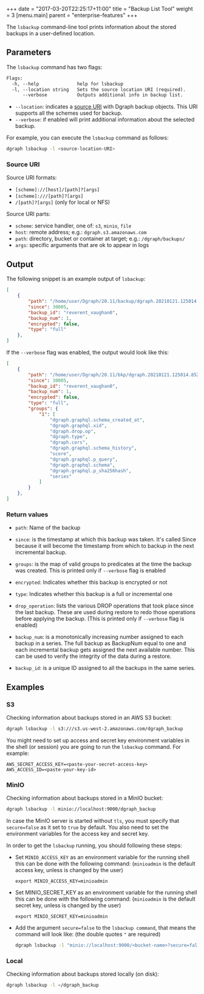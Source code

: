 +++
date = "2017-03-20T22:25:17+11:00"
title = "Backup List Tool"
weight = 3
[menu.main]
    parent = "enterprise-features"
+++

The `lsbackup` command-line tool prints information about the stored backups in a user-defined location.

## Parameters

The `lsbackup` command has two flags:

```txt
Flags:
  -h, --help              help for lsbackup
  -l, --location string   Sets the source location URI (required).
      --verbose           Outputs additional info in backup list.
```

- `--location`: indicates a [source URI](#source-uri) with Dgraph backup objects. This URI supports all the schemes used for backup.
- `--verbose`: if enabled will print additional information about the selected backup.

For example, you can execute the `lsbackup` command as follows:

```sh
dgraph lsbackup -l <source-location-URI>
```

### Source URI

Source URI formats:

- `[scheme]://[host]/[path]?[args]`
- `[scheme]:///[path]?[args]`
- `/[path]?[args]` (only for local or NFS)

Source URI parts:

- `scheme`: service handler, one of: `s3`, `minio`, `file`
- `host`: remote address; e.g.: `dgraph.s3.amazonaws.com`
- `path`: directory, bucket or container at target; e.g.: `/dgraph/backups/`
- `args`: specific arguments that are ok to appear in logs

## Output

The following snippet is an example output of `lsbackup`:

```json
[
	{
		"path": "/home/user/Dgraph/20.11/backup/dgraph.20210121.125014.852/manifest.json",
		"since": 30005,
		"backup_id": "reverent_vaughan0",
		"backup_num": 1,
		"encrypted": false,
		"type": "full"
	},
]
```

If the `--verbose` flag was enabled, the output would look like this:

```json
[
    {
        "path": "/home/user/Dgraph/20.11/bkp/dgraph.20210121.125014.852/manifest.json",
        "since": 30005,
        "backup_id": "reverent_vaughan0",
        "backup_num": 1,
        "encrypted": false,
        "type": "full",
        "groups": {
            "1": [
                "dgraph.graphql.schema_created_at",
                "dgraph.graphql.xid",
                "dgraph.drop.op",
                "dgraph.type",
                "dgraph.cors",
                "dgraph.graphql.schema_history",
                "score",
                "dgraph.graphql.p_query",
                "dgraph.graphql.schema",
                "dgraph.graphql.p_sha256hash",
                "series"
            ]
        }
    },
]
```

### Return values

- `path`: Name of the backup

- `since`:  is the timestamp at which this backup was taken. It's called Since because it will become the timestamp from which to backup in the next   incremental backup.

- `groups`: is the map of valid groups to predicates at the time the backup was created. This is printed only if `--verbose` flag is enabled

- `encrypted`: Indicates whether this backup is encrypted or not

- `type`: Indicates whether this backup is a full or incremental one

- `drop_operation`: lists the various DROP operations that took place since the last backup.  These are used during restore to redo those operations before applying the backup. (This is printed only if `--verbose` flag is enabled)

- `backup_num`: is a monotonically increasing number assigned to each backup in  a series. The full backup as BackupNum equal to one and each incremental  backup gets assigned the next available number. This can be used to verify the integrity of the data during a restore.

- `backup_id`: is a unique ID assigned to all the backups in the same series.


## Examples

### S3

Checking information about backups stored in an AWS S3 bucket:

```sh
dgraph lsbackup -l s3:///s3.us-west-2.amazonaws.com/dgraph_backup
```

You might need to set up access and secret key environment variables in the shell (or session) you are going to run the `lsbackup` command. For example:
```
AWS_SECRET_ACCESS_KEY=<paste-your-secret-access-key>
AWS_ACCESS_ID=<paste-your-key-id>
```

### MinIO

Checking information about backups stored in a MinIO bucket:

```sh
dgraph lsbackup -l minio://localhost:9000/dgraph_backup
```

In case the MinIO server is started without `tls`, you must specify that `secure=false` as it set to `true` by default. You also need to set the environment variables for the access key and secret key. 

In order to get the `lsbackup` running, you should following these steps:

- Set `MINIO_ACCESS_KEY` as an environment variable for the running shell this can be done with the following command:
  (`minioadmin` is the default access key, unless is changed by the user)

  ```
  export MINIO_ACCESS_KEY=minioadmin
  ```

- Set MINIO_SECRET_KEY as an environment variable for the running shell this can be done with the following command:
  (`minioadmin` is the default secret key, unless is changed by the user)

  ```
  export MINIO_SECRET_KEY=minioadmin
  ```

- Add the argument `secure=false` to the `lsbackup command`, that means the command will look like: (the double quotes `"` are required)

  ```sh
  dgraph lsbackup -l "minio://localhost:9000/<bucket-name>?secure=false"
  ```

### Local

Checking information about backups stored locally (on disk):

```sh
dgraph lsbackup -l ~/dgraph_backup
```
